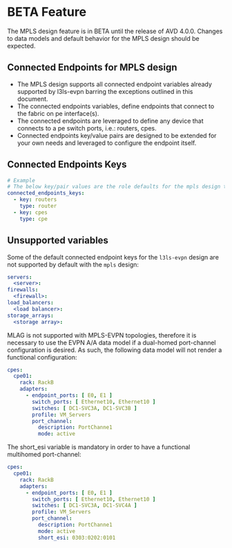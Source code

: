 # BETA Feature

The MPLS design feature is in BETA until the release of AVD 4.0.0. Changes to data models and default behavior for the MPLS design should be expected.

## Connected Endpoints for MPLS design

- The MPLS design supports all connected endpoint variables already supported by l3ls-evpn barring the exceptions outlined in this document.
- The connected endpoints variables, define endpoints that connect to the fabric on pe interface(s).
- The connected endpoints are leveraged to define any device that connects to a pe switch ports, i.e.: routers, cpes.
- Connected endpoints key/value pairs are designed to be extended for your own needs and leveraged to configure the endpoint itself.

## Connected Endpoints Keys

```yaml
# Example
# The below key/pair values are the role defaults for the mpls design type.
connected_endpoints_keys:
  - key: routers
    type: router
  - key: cpes
    type: cpe
```

## Unsupported variables

Some of the default connected endpoint keys for the `l3ls-evpn` design are not supported by default with the `mpls` design:

```yaml
servers:
  <server>:
firewalls:
  <firewall>:
load_balancers:
  <load balancer>:
storage_arrays:
  <storage array>:
```

MLAG is not supported with MPLS-EVPN topologies, therefore it is necessary to use the EVPN A/A data model if a dual-homed port-channel configuration is desired. As such, the following data model will not render a functional configuration:

```yaml
cpes:
  cpe01:
    rack: RackB
    adapters:
      - endpoint_ports: [ E0, E1 ]
        switch_ports: [ Ethernet10, Ethernet10 ]
        switches: [ DC1-SVC3A, DC1-SVC3B ]
        profile: VM_Servers
        port_channel:
          description: PortChanne1
          mode: active
```

The short_esi variable is mandatory in order to have a functional multihomed port-channel:

```yaml
cpes:
  cpe01:
    rack: RackB
    adapters:
      - endpoint_ports: [ E0, E1 ]
        switch_ports: [ Ethernet10, Ethernet10 ]
        switches: [ DC1-SVC3A, DC1-SVC4A ]
        profile: VM_Servers
        port_channel:
          description: PortChanne1
          mode: active
          short_esi: 0303:0202:0101
```
